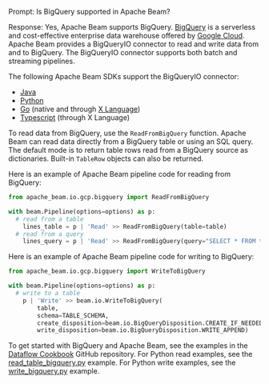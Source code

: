 Prompt:
Is BigQuery supported in Apache Beam?

Response:
Yes, Apache Beam supports BigQuery. [BigQuery](https://cloud.google.com/bigquery) is a serverless and cost-effective enterprise data warehouse offered by [Google Cloud](https://cloud.google.com/). Apache Beam provides a BigQueryIO connector to read and write data from and to BigQuery. The BigQueryIO connector supports both batch and streaming pipelines.

The following Apache Beam SDKs support the BigQueryIO connector:
* [Java](https://beam.apache.org/releases/javadoc/current/org/apache/beam/sdk/io/gcp/bigquery/BigQueryIO.html)
* [Python](https://beam.apache.org/releases/pydoc/current/apache_beam.io.gcp.bigquery.html)
* [Go](https://pkg.go.dev/github.com/cd-paliv/beam-fork/sdks/v3/go/pkg/beam/io/bigqueryio) (native and through [X Language](https://pkg.go.dev/github.com/cd-paliv/beam-fork/sdks/v3/go/pkg/beam/io/xlang/bigqueryio))
* [Typescript](https://github.com/apache/beam/blob/master/sdks/typescript/src/apache_beam/io/bigqueryio.ts) (through X Language)

To read data from BigQuery, use the `ReadFromBigQuery` function. Apache Beam can read data directly from a BigQuery table or using an SQL query. The default mode is to return table rows read from a BigQuery source as dictionaries. Built-in `TableRow` objects can also be returned.

Here is an example of Apache Beam pipeline code for reading from BigQuery:

```python
from apache_beam.io.gcp.bigquery import ReadFromBigQuery

with beam.Pipeline(options=options) as p:
  # read from a table
    lines_table = p | 'Read' >> ReadFromBigQuery(table=table)
  # read from a query
    lines_query = p | 'Read' >> ReadFromBigQuery(query="SELECT * FROM table")
```

Here is an example of Apache Beam pipeline code for writing to BigQuery:

```python
from apache_beam.io.gcp.bigquery import WriteToBigQuery

with beam.Pipeline(options=options) as p:
  # write to a table
    p | 'Write' >> beam.io.WriteToBigQuery(
        table,
        schema=TABLE_SCHEMA,
        create_disposition=beam.io.BigQueryDisposition.CREATE_IF_NEEDED,
        write_disposition=beam.io.BigQueryDisposition.WRITE_APPEND)
```

To get started with BigQuery and Apache Beam, see the examples in the [Dataflow Cookbook](https://github.com/GoogleCloudPlatform/dataflow-cookbook) GitHub repository. For Python read examples, see the [read_table_bigquery.py](https://github.com/GoogleCloudPlatform/dataflow-cookbook/blob/main/Python/bigquery/read_table_bigquery.py) example. For Python write examples, see the [write_bigquery.py](https://github.com/GoogleCloudPlatform/dataflow-cookbook/blob/main/Python/bigquery/write_bigquery.py) example.
